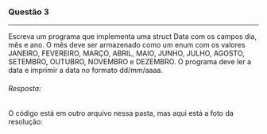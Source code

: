 ### Questão 3
---
Escreva um programa que implementa uma struct Data com os campos dia, mês e ano. O mês deve
ser armazenado como um enum com os valores JANEIRO, FEVEREIRO, MARÇO, ABRIL, MAIO,
JUNHO, JULHO, AGOSTO, SETEMBRO, OUTUBRO, NOVEMBRO e DEZEMBRO. O programa
deve ler a data e imprimir a data no formato dd/mm/aaaa.

###### *Resposta:* 
O código está em outro arquivo nessa pasta, mas aqui está a foto da resolução: